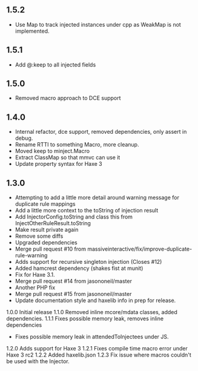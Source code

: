 ## 1.5.2

- Use Map to track injected instances under cpp as WeakMap is not implemented.

## 1.5.1

- Add @:keep to all injected fields

## 1.5.0

- Removed macro approach to DCE support

## 1.4.0

- Internal refactor, dce support, removed dependencies, only assert in debug.
- Rename RTTI to something Macro, more cleanup.
- Moved keep to minject.Macro
- Extract ClassMap so that mmvc can use it
- Update property syntax for Haxe 3

## 1.3.0

- Attempting to add a little more detail around warning message for duplicate rule mappings
- Add a little more context to the toString of injection result
- Add InjectorConfig.toString and class this from InjectOtherRuleResult.toString
- Make result private again
- Remove some diffs
- Upgraded dependencies
- Merge pull request #10 from massiveinteractive/fix/improve-duplicate-rule-warning
- Adds support for recursive singleton injection (Closes #12)
- Added hamcrest dependency (shakes fist at munit)
- Fix for Haxe 3.1.
- Merge pull request #14 from jasononeil/master
- Another PHP fix
- Merge pull request #15 from jasononeil/master
- Update documentation style and haxelib info in prep for release.

1.0.0 Initial release
1.1.0 Removed inline mcore/mdata classes, added dependencies.
1.1.1 Fixes possible memory leak, removes inline dependencies

* Fixes possible memory leak in attendedToInjectees under JS.

1.2.0 Adds support for Haxe 3
1.2.1 Fixes compile time macro error under Haxe 3 rc2
1.2.2 Added haxelib.json
1.2.3 Fix issue where macros couldn't be used with the Injector.
